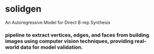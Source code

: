 # solidgen
An Autoregressive Model for Direct B-rep Synthesis
 ### pipeline to extract vertices, edges, and faces from building images using computer vision techniques, providing real-world data for model validation.
